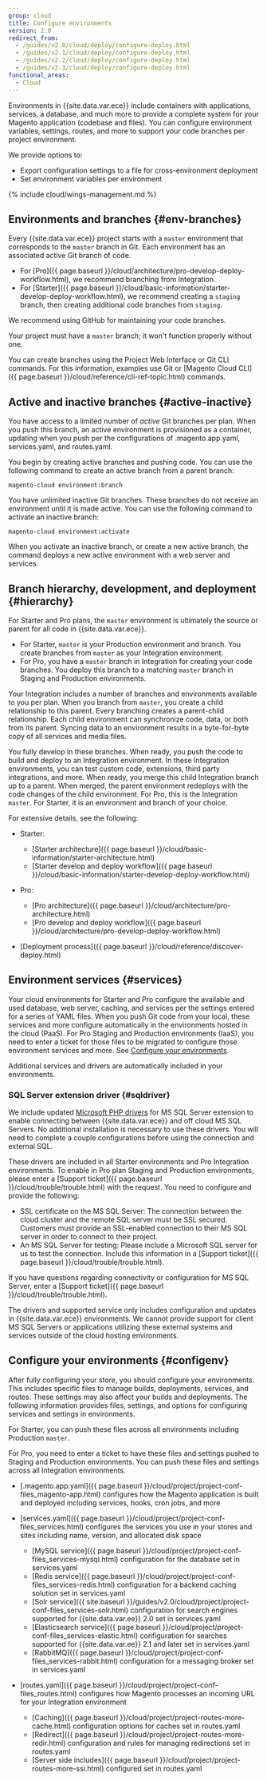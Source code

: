 ```yaml
---
group: cloud
title: Configure environments
version: 2.0
redirect_from:
  - /guides/v2.0/cloud/deploy/configure-deploy.html
  - /guides/v2.1/cloud/deploy/configure-deploy.html
  - /guides/v2.2/cloud/deploy/configure-deploy.html
  - /guides/v2.3/cloud/deploy/configure-deploy.html
functional_areas:
  - Cloud
---
```


Environments in {{site.data.var.ece}} include containers with applications, services, a database, and much more to provide a complete system for your Magento application (codebase and files). You can configure environment variables, settings, routes, and more to support your code branches per project environment.

We provide options to:

* Export configuration settings to a file for cross-environment deployment
* Set environment variables per environment

{% include cloud/wings-management.md %}

## Environments and branches {#env-branches}

Every {{site.data.var.ece}} project starts with a `master` environment that corresponds to the `master` branch in Git. Each environment has an associated active Git branch of code.

* For [Pro]({{ page.baseurl }}/cloud/architecture/pro-develop-deploy-workflow.html), we recommend branching from Integration.
* For [Starter]({{ page.baseurl }}/cloud/basic-information/starter-develop-deploy-workflow.html), we recommend creating a `staging` branch, then creating additional code branches from `staging`.

We recommend using GitHub for maintaining your code branches.

<div class="bs-callout bs-callout-info" id="info">
  <p>Your project must have a <code>master</code> branch; it won't function properly without one.</p>
</div>

You can create branches using the Project Web Interface or Git CLI commands. For this information, examples use Git or [Magento Cloud CLI]({{ page.baseurl }}/cloud/reference/cli-ref-topic.html) commands.

## Active and inactive branches {#active-inactive}

You have access to a limited number of _active_ Git branches per plan. When you push this branch, an active environment is provisioned as a container, updating when you push per the configurations of .magento.app.yaml, services.yaml, and routes.yaml.

You begin by creating active branches and pushing code. You can use the following command to create an active branch from a parent branch:

	magento-cloud environment:branch

You have unlimited inactive Git branches. These branches do not receive an environment until it is made active. You can use the following command to activate an inactive branch:

	magento-cloud environment:activate

When you activate an inactive branch, or create a new active branch, the command deploys a new active environment with a web server and services.

## Branch hierarchy, development, and deployment {#hierarchy}

For Starter and Pro plans, the `master` environment is ultimately the source or parent for all code in {{site.data.var.ece}}.

* For Starter, `master` is your Production environment and branch. You create branches from `master` as your Integration environment.
* For Pro, you have a `master` branch in Integration for creating your code branches. You deploy this branch to a matching `master` branch in Staging and Production environments.

Your Integration includes a number of branches and environments available to you per plan. When you branch from `master`, you create a child relationship to this parent. Every branching creates a parent-child relationship. Each child environment can synchronize code, data, or both from its parent. Syncing data to an environment results in a byte-for-byte copy of all services and media files.

You fully develop in these branches. When ready, you push the code to build and deploy to an Integration environment. In these Integration environments, you can test custom code, extensions, third party integrations, and more. When ready, you merge this child Integration branch up to a parent. When merged, the parent environment redeploys with the code changes of the child environment. For Pro, this is the Integration `master`. For Starter, it is an environment and branch of your choice.

For extensive details, see the following:

*	Starter:

	* [Starter architecture]({{ page.baseurl }}/cloud/basic-information/starter-architecture.html)
	*	[Starter develop and deploy workflow]({{ page.baseurl }}/cloud/basic-information/starter-develop-deploy-workflow.html)
*	Pro:

	* [Pro architecture]({{ page.baseurl }}/cloud/architecture/pro-architecture.html)
	*	[Pro develop and deploy workflow]({{ page.baseurl }}/cloud/architecture/pro-develop-deploy-workflow.html)
*	[Deployment process]({{ page.baseurl }}/cloud/reference/discover-deploy.html)

## Environment services {#services}

Your cloud environments for Starter and Pro configure the available and used database, web server, caching, and services per the settings entered for a series of YAML files. When you push Git code from your local, these services and more configure automatically in the environments hosted in the cloud (PaaS). For Pro Staging and Production environments (IaaS), you need to enter a ticket for those files to be migrated to configure those environment services and more. See [Configure your environments](#configenv).

Additional services and drivers are automatically included in your environments.

### SQL Server extension driver {#sqldriver}

We include updated [Microsoft PHP drivers](https://docs.microsoft.com/en-us/sql/connect/php/microsoft-php-driver-for-sql-server) for MS SQL Server extension to enable connecting between {{site.data.var.ece}} and off cloud MS SQL Servers. No additional installation is necessary to use these drivers. You will need to complete a couple configurations before using the connection and external SQL.

These drivers are included in all Starter environments and Pro Integration environments. To enable in Pro plan Staging and Production environments, please enter a [Support ticket]({{ page.baseurl }}/cloud/trouble/trouble.html) with the request. You need to configure and provide the following:

* SSL certificate on the MS SQL Server: The connection between the cloud cluster and the remote SQL server must be SSL secured.  Customers must provide an SSL-enabled connection to their MS SQL server in order to connect to their project.
* An MS SQL Server for testing: Please include a Microsoft SQL server for us to test the connection. Include this information in a [Support ticket]({{ page.baseurl }}/cloud/trouble/trouble.html).

If you have questions regarding connectivity or configuration for MS SQL Server, enter a [Support ticket]({{ page.baseurl }}/cloud/trouble/trouble.html).

<div class="bs-callout bs-callout-info" id="info" markdown="1">
The drivers and supported service only includes configuration and updates in {{site.data.var.ece}} environments. We cannot provide support for client MS SQL Servers or applications utilizing these external systems and services outside of the cloud hosting environments.
</div>

## Configure your environments {#configenv}

After fully configuring your store, you should configure your environments. This includes specific files to manage builds, deployments, services, and routes. These settings may also affect your builds and deployments. The following information provides files, settings, and options for configuring services and settings in environments.

For Starter, you can push these files across all environments including Production `master`.

For Pro, you need to enter a ticket to have these files and settings pushed to Staging and Production environments. You can push these files and settings across all Integration environments.

* [.magento.app.yaml]({{ page.baseurl }}/cloud/project/project-conf-files_magento-app.html) configures how the Magento application is built and deployed including services, hooks, cron jobs, and more
* [services.yaml]({{ page.baseurl }}/cloud/project/project-conf-files_services.html) configures the services you use in your stores and sites including name, version, and allocated disk space

  * [MySQL service]({{ page.baseurl }}/cloud/project/project-conf-files_services-mysql.html) configuration for the database set in services.yaml
  * [Redis service]({{ page.baseurl }}/cloud/project/project-conf-files_services-redis.html) configuration for a backend caching solution set in services.yaml
  * [Solr service]({{ site.baseurl }}/guides/v2.0/cloud/project/project-conf-files_services-solr.html) configuration for search engines supported for {{site.data.var.ee}} 2.0 set in services.yaml
  * [Elasticsearch service]({{ page.baseurl }}/cloud/project/project-conf-files_services-elastic.html) configuration for searches supported for {{site.data.var.ee}} 2.1 and later set in services.yaml
  * [RabbitMQ]({{ page.baseurl }}/cloud/project/project-conf-files_services-rabbit.html) configuration for a messaging broker set in services.yaml
* [routes.yaml]({{ page.baseurl }}/cloud/project/project-conf-files_routes.html) configures how Magento processes an incoming URL for your Integration environment

  * [Caching]({{ page.baseurl }}/cloud/project/project-routes-more-cache.html) configuration options for caches set in routes.yaml
  * [Redirect]({{ page.baseurl }}/cloud/project/project-routes-more-redir.html) configuration and rules for managing redirections set in routes.yaml
  * [Server side includes]({{ page.baseurl }}/cloud/project/project-routes-more-ssi.html) configured set in routes.yaml
